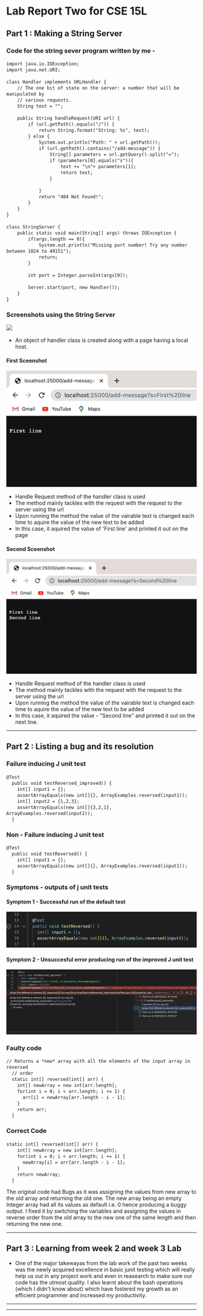 # Lab Report Two for CSE 15L



## Part 1 : Making a String Server

### Code for the string sever program written by me -
```
import java.io.IOException;
import java.net.URI;

class Handler implements URLHandler {
    // The one bit of state on the server: a number that will be manipulated by
    // various requests.
    String text = "";

    public String handleRequest(URI url) {
        if (url.getPath().equals("/")) {
            return String.format("String: %s", text);
        } else {
            System.out.println("Path: " + url.getPath());
            if (url.getPath().contains("/add-message")) {
                String[] parameters = url.getQuery().split("=");
                if (parameters[0].equals("s")){
                    text += "\n"+ parameters[1];
                    return text;
                }
                
            }
            return "404 Not Found!";
        }
    }
}

class StringServer {
    public static void main(String[] args) throws IOException {
        if(args.length == 0){
            System.out.println("Missing port number! Try any number between 1024 to 49151");
            return;
        }

        int port = Integer.parseInt(args[0]);

        Server.start(port, new Handler());
    }
}

```
### Screenshots using the String Server 

![](TerminalWindow.png)
- An object of handler class is created along with a page having a local host.

#### First Sceenshot
![](StringServer1.png)
- Handle Request method of the handler class is used
- The method mainly tackles with the request with the request to the server using the url
- Upon running the method the value of the vairable text is changed each time to aquire the value of the new text to be added
- In this case, it aquired the value of 'First line' and printed it out on the page

#### Second Sceenshot
![](StringServer2.png)
- Handle Request method of the handler class is used
- The method mainly tackles with the request with the request to the server using the url
- Upon running the method the value of the vairable text is changed each time to aquire the value of the new text to be added
- In this case, it aquired the value - "Second line" and printed it out on the next line.

***





## Part 2 : Listing a bug and its resolution 

### Failure inducing J unit test
```
@Test
  public void testReversed_improved() {
    int[] input1 = {};
    assertArrayEquals(new int[]{}, ArrayExamples.reversed(input1));
    int[] input2 = {1,2,3};
    assertArrayEquals(new int[]{3,2,1}, ArrayExamples.reversed(input2));
  }
```

### Non - Failure inducing J unit test
```
@Test
  public void testReversed() {
    int[] input1 = {};
    assertArrayEquals(new int[]{}, ArrayExamples.reversed(input1));
  }
```

### Symptoms - outputs of j unit tests

#### Symptom 1 - Successful run of the default test
![](Symptom1.png)

#### Symptom 2 - Unsuccesful error producing run of the improved J unit test
![](Symptom2.png)

### Faulty code 
```
// Returns a *new* array with all the elements of the input array in reversed
  // order
  static int[] reversed(int[] arr) {
    int[] newArray = new int[arr.length];
    for(int i = 0; i < arr.length; i += 1) {
      arr[i] = newArray[arr.length - i - 1];
    }
    return arr;
  }
 ```
### Correct Code
```
static int[] reversed(int[] arr) {
    int[] newArray = new int[arr.length];
    for(int i = 0; i < arr.length; i += 1) {
      newArray[i] = arr[arr.length - i - 1];
    }
    return newArray;
  }
 ```
 
 The original code had Bugs as it was assigning the values from new array to the old array and returning the old one. The new array being an empty Integer array had all its values as default i.e. 0 hence producing a buggy output. I fixed it by switching the variables and assigning the values in reverse order from the old array to the new one of the same length and then returning the new one.
 
***





## Part 3 : Learning from week 2 and week 3 Lab 
- One of the major takewayas from the lab work of the past two weeks was the newly acquired excellence in basic junit testing which will really help us out in any project work and even in reasearch to make sure our code has the utmost quality. I also learnt about the bash operations (which I didn't know about) which have fostered my growth as an efficient programmer and increased my productivity.

***
***
